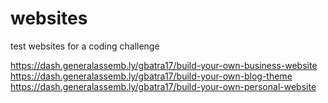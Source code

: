 # websites
test websites for a coding challenge

https://dash.generalassemb.ly/gbatra17/build-your-own-business-website
<br />
https://dash.generalassemb.ly/gbatra17/build-your-own-blog-theme
https://dash.generalassemb.ly/gbatra17/build-your-own-personal-website
